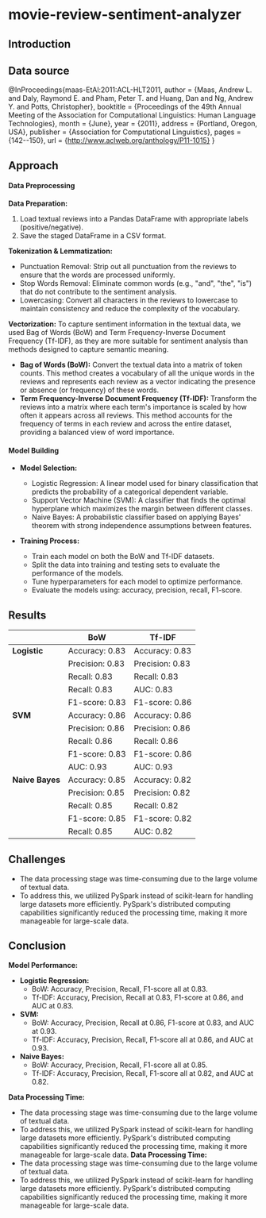 # movie-review-sentiment-analyzer

## Introduction

## Data source

@InProceedings{maas-EtAl:2011:ACL-HLT2011,
  author    = {Maas, Andrew L.  and  Daly, Raymond E.  and  Pham, Peter T.  and  Huang, Dan  and  Ng, Andrew Y.  and  Potts, Christopher},
  booktitle = {Proceedings of the 49th Annual Meeting of the Association for Computational Linguistics: Human Language Technologies},
  month     = {June},
  year      = {2011},
  address   = {Portland, Oregon, USA},
  publisher = {Association for Computational Linguistics},
  pages     = {142--150},
  url       = {http://www.aclweb.org/anthology/P11-1015}
}



## Approach

#### Data Preprocessing

**Data Preparation:**
1. Load textual reviews into a Pandas DataFrame with appropriate labels (positive/negative).
2. Save the staged DataFrame in a CSV format.

**Tokenization & Lemmatization:**
- Punctuation Removal: Strip out all punctuation from the reviews to ensure that the words are processed uniformly.
- Stop Words Removal: Eliminate common words (e.g., "and", "the", "is") that do not contribute to the sentiment analysis.
- Lowercasing: Convert all characters in the reviews to lowercase to maintain consistency and reduce the complexity of the vocabulary.

**Vectorization:**
To capture sentiment information in the textual data, we used Bag of Words (BoW) and Term Frequency-Inverse Document Frequency (Tf-IDF), as they are more suitable for sentiment analysis than methods designed to capture semantic meaning.

- **Bag of Words (BoW):** Convert the textual data into a matrix of token counts. This method creates a vocabulary of all the unique words in the reviews and represents each review as a vector indicating the presence or absence (or frequency) of these words.
- **Term Frequency-Inverse Document Frequency (Tf-IDF):** Transform the reviews into a matrix where each term's importance is scaled by how often it appears across all reviews. This method accounts for the frequency of terms in each review and across the entire dataset, providing a balanced view of word importance.

#### Model Building

- **Model Selection:**

  - Logistic Regression: A linear model used for binary classification that predicts the probability of a categorical dependent variable.
  - Support Vector Machine (SVM): A classifier that finds the optimal hyperplane which maximizes the margin between different classes.
  - Naive Bayes: A probabilistic classifier based on applying Bayes' theorem with strong independence assumptions between features.

- **Training Process:**

  - Train each model on both the BoW and Tf-IDF datasets.
  - Split the data into training and testing sets to evaluate the performance of the models.
  - Tune hyperparameters for each model to optimize performance.
  - Evaluate the models using: accuracy, precision, recall, F1-score.

## Results

|                 | BoW               | Tf-IDF            |
|-----------------|-------------------|-------------------|
| **Logistic**    | Accuracy: 0.83    | Accuracy: 0.83    |
|                 | Precision: 0.83   | Precision: 0.83   |
|                 | Recall: 0.83      | Recall: 0.83      |
|                 | Recall: 0.83      | AUC: 0.83         |
|                 | F1-score: 0.83    | F1-score: 0.86    |
| **SVM**         | Accuracy: 0.86    | Accuracy: 0.86    |
|                 | Precision: 0.86   | Precision: 0.86   |
|                 | Recall: 0.86      | Recall: 0.86      |
|                 | F1-score: 0.83    | F1-score: 0.86    |
|                 | AUC: 0.93         | AUC: 0.93         |
| **Naive Bayes** | Accuracy: 0.85    | Accuracy: 0.82    |
|                 | Precision: 0.85   | Precision: 0.82   |
|                 | Recall: 0.85      | Recall: 0.82      |
|                 | F1-score: 0.85    | F1-score: 0.82    |
|                 | Recall: 0.85      | AUC: 0.82         |

## Challenges
- The data processing stage was time-consuming due to the large volume of textual data.
- To address this, we utilized PySpark instead of scikit-learn for handling large datasets more efficiently. PySpark's distributed computing capabilities significantly reduced the processing time, making it more manageable for large-scale data.

## Conclusion

**Model Performance:**
- **Logistic Regression:**
  - BoW: Accuracy, Precision, Recall, F1-score all at 0.83.
  - Tf-IDF: Accuracy, Precision, Recall at 0.83, F1-score at 0.86, and AUC at 0.83.
- **SVM:**
  - BoW: Accuracy, Precision, Recall at 0.86, F1-score at 0.83, and AUC at 0.93.
  - Tf-IDF: Accuracy, Precision, Recall, F1-score all at 0.86, and AUC at 0.93.
- **Naive Bayes:**
  - BoW: Accuracy, Precision, Recall, F1-score all at 0.85.
  - Tf-IDF: Accuracy, Precision, Recall, F1-score all at 0.82, and AUC at 0.82.

**Data Processing Time:**
- The data processing stage was time-consuming due to the large volume of textual data.
- To address this, we utilized PySpark instead of scikit-learn for handling large datasets more efficiently. PySpark's distributed computing capabilities significantly reduced the processing time, making it more manageable for large-scale data.
**Data Processing Time:**
- The data processing stage was time-consuming due to the large volume of textual data.
- To address this, we utilized PySpark instead of scikit-learn for handling large datasets more efficiently. PySpark's distributed computing capabilities significantly reduced the processing time, making it more manageable for large-scale data.

